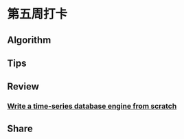 # 第五周打卡

## Algorithm

## Tips

## Review

### [Write a time-series database engine from scratch](https://nakabonne.dev/posts/write-tsdb-from-scratch/)


## Share
